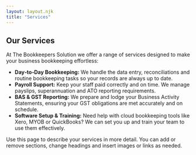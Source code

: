```yaml
---
layout: layout.njk
title: "Services"
---
```


## Our Services

At The Bookkeepers Solution we offer a range of services designed to make your business bookkeeping effortless:

* **Day‑to‑Day Bookkeeping:**  We handle the data entry, reconciliations and routine bookkeeping tasks so your records are always up to date.
* **Payroll Support:**  Keep your staff paid correctly and on time.  We manage payslips, superannuation and ATO reporting requirements.
* **BAS & GST Reporting:**  We prepare and lodge your Business Activity Statements, ensuring your GST obligations are met accurately and on schedule.
* **Software Setup & Training:**  Need help with cloud bookkeeping tools like Xero, MYOB or QuickBooks?  We can set you up and train your team to use them effectively.

Use this page to describe your services in more detail.  You can add or remove sections, change headings and insert images or links as needed.
